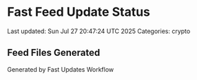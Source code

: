 # Fast Feed Update Status
Last updated: Sun Jul 27 20:47:24 UTC 2025
Categories: crypto

## Feed Files Generated

Generated by Fast Updates Workflow
